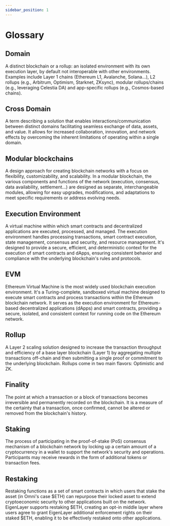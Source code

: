 ```yaml
---
sidebar_position: 1
---
```


# Glossary

## Domain

A distinct blockchain or a rollup: an isolated environment with its own execution layer, by default not interoperable with other environments. Examples include Layer 1 chains (Ethereum L1, Avalanche, Solana...), L2 rollups (e.g., Arbitrum, Optimism, Starknet, ZKsync), modular rollups/chains (e.g., leveraging Celestia DA) and app-specific rollups (e.g., Cosmos-based chains).

## Cross Domain

A term describing a solution that enables interactions/communication between distinct domains facilitating seamless exchange of data, assets, and value. It allows for increased collaboration, innovation, and network effects by overcoming the inherent limitations of operating within a single domain.

## Modular blockchains

A design approach for creating blockchain networks with a focus on flexibility, customizability, and scalability. In a modular blockchain, the various components and functions of the network (execution, consensus, data availability, settlement...) are designed as separate, interchangeable modules, allowing for easy upgrades, modifications, and adaptations to meet specific requirements or address evolving needs.

## Execution Environment

A virtual machine within which smart contracts and decentralized applications are executed, processed, and managed. The execution environment handles processing transactions, smart contract execution, state management, consensus and security, and resource management. It's designed to provide a secure, efficient, and deterministic context for the execution of smart contracts and dApps, ensuring consistent behavior and compliance with the underlying blockchain's rules and protocols.

## EVM

Ethereum Virtual Machine is the most widely used blockchain execution environment. It's a Turing-complete, sandboxed virtual machine designed to execute smart contracts and process transactions within the Ethereum blockchain network. It serves as the execution environment for Ethereum-based decentralized applications (dApps) and smart contracts, providing a secure, isolated, and consistent context for running code on the Ethereum network.

## Rollup

A Layer 2 scaling solution designed to increase the transaction throughput and efficiency of a base layer blockchain (Layer 1) by aggregating multiple transactions off-chain and then submitting a single proof or commitment to the underlying blockchain. Rollups come in two main flavors: Optimistic and ZK.

## Finality

The point at which a transaction or a block of transactions becomes irreversible and permanently recorded on the blockchain. It is a measure of the certainty that a transaction, once confirmed, cannot be altered or removed from the blockchain's history.

## Staking

The process of participating in the proof-of-stake (PoS) consensus mechanism of a blockchain network by locking up a certain amount of a cryptocurrency in a wallet to support the network's security and operations. Participants may receive rewards in the form of additional tokens or transaction fees.

## Restaking

Restaking functions as a set of smart contracts in which users that stake the asset (in Omni's case  \$ETH) can repurpose their locked asset to extend cryptoeconomic security to other applications built on the network. EigenLayer supports restaking  \$ETH, creating an opt-in middle layer where users agree to grant EigenLayer additional enforcement rights on their staked  \$ETH, enabling it to be effectively restaked onto other applications.

